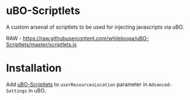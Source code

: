 # uBO-Scriptlets
A custom arsenal of scriptlets to be used for injecting javascripts via uBO.

RAW - https://raw.githubusercontent.com/whileloopa/uBO-Scriptlets/master/scriptlets.js

# Installation 

Add [uBO-Scriptlets](https://raw.githubusercontent.com/whileloopa/uBO-Scriptlets/master/scriptlets.js) to `userResourcesLocation` parameter in `Advanced-Settings` in uBO.
